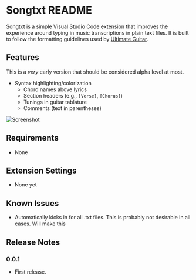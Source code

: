 # Songtxt README

Songtxt is a simple Visual Studio Code extension that improves the experience around typing in music transcriptions in plain text files. It is built to follow the formatting guidelines used by [Ultimate Guitar](https://www.ultimate-guitar.com/contribution/help/rubric).

## Features

This is a *very* early version that should be considered alpha level at most. 

- Syntax highlighting/colorization
    - Chord names above lyrics
    - Section headers (e.g., `[Verse]`, `[Chorus]`)
    - Tunings in guitar tablature
    - Comments (text in parentheses)

![Screenshot](https://i.imgur.com/FWrCtGM.gif)

## Requirements

- None

## Extension Settings

- None yet

## Known Issues

- Automatically kicks in for all .txt files. This is probably not desirable in all cases. Will make this 

## Release Notes

### 0.0.1

- First release.


